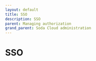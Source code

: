 ```yaml
---
layout: default
title: SSO
description: SSO
parent: Managing authorization
grand_parent: Soda Cloud administration
---
```


# SSO